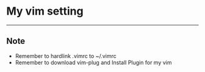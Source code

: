 # My vim setting
----
## Note
* Remember to hardlink .vimrc to ~/.vimrc
* Remember to download vim-plug and Install Plugin for my vim

